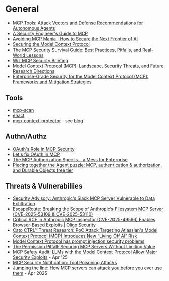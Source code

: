 # General
- [MCP Tools: Attack Vectors and Defense Recommendations for Autonomous Agents](https://www.elastic.co/security-labs/mcp-tools-attack-defense-recommendations)
- [A Security Engineer's Guide to MCP](https://semgrep.dev/blog/2025/a-security-engineers-guide-to-mcp/)
- [Avoiding MCP Mania | How to Secure the Next Frontier of AI](https://www.sentinelone.com/blog/avoiding-mcp-mania-how-to-secure-the-next-frontier-of-ai/)
- [Securing the Model Context Protocol](https://block.github.io/goose/blog/2025/03/31/securing-mcp/)
- [The MCP Security Survival Guide: Best Practices, Pitfalls, and Real-World Lessons](https://towardsdatascience.com/the-mcp-security-survival-guide-best-practices-pitfalls-and-real-world-lessons/)
- [Wiz MCP Security Briefing](https://www.wiz.io/blog/mcp-security-research-briefing)
- [Model Context Protocol (MCP): Landscape, Security Threats, and Future Research Directions](https://arxiv.org/pdf/2503.23278)
- [Enterprise-Grade Security for the Model Context Protocol (MCP): Frameworks and Mitigation Strategies](https://arxiv.org/html/2504.08623v2) 

## Tools
- [mcp-scan](https://github.com/invariantlabs-ai/mcp-scan)
- [enact](https://github.com/EnactProtocol/specification)
- [mcp-context-protector](https://github.com/trailofbits/mcp-context-protector) - see [blog](https://blog.trailofbits.com/2025/07/28/we-built-the-security-layer-mcp-always-needed/)

## Authn/Authz
* [OAuth's Role in MCP Security](https://defensiblesystems.substack.com/p/oauths-role-in-mcp-security)
* [Let's fix OAuth in MCP](https://aaronparecki.com/2025/04/03/15/oauth-for-model-context-protocol)
* [The MCP Authorization Spec Is... a Mess for Enterprise](https://blog.christianposta.com/the-updated-mcp-oauth-spec-is-a-mess/)
* [Piecing together the Agent puzzle: MCP, authentication & authorization, and Durable Objects free tier](https://blog.cloudflare.com/building-ai-agents-with-mcp-authn-authz-and-durable-objects/)

## Threats & Vulnerabiliies
* [Security Advisory: Anthropic's Slack MCP Server Vulnerable to Data Exfiltration](https://embracethered.com/blog/posts/2025/security-advisory-anthropic-slack-mcp-server-data-leakage/)
* [EscapeRoute: Breaking the Scope of Anthropic’s Filesystem MCP Server
(CVE-2025-53109 & CVE-2025-53110)](https://cymulate.com/blog/cve-2025-53109-53110-escaperoute-anthropic/)
* [Critical RCE in Anthropic MCP Inspector (CVE-2025-49596) Enables Browser-Based Exploits | Oligo Security](https://www.oligo.security/blog/critical-rce-vulnerability-in-anthropic-mcp-inspector-cve-2025-49596)
* [Cato CTRL™ Threat Research: PoC Attack Targeting Atlassian's Model Context Protocol (MCP) Introduces New “Living Off AI” Risk](https://www.catonetworks.com/blog/cato-ctrl-poc-attack-targeting-atlassians-mcp/)
* [Model Context Protocol has prompt injection security problems](https://simonwillison.net/2025/Apr/9/mcp-prompt-injection/)
* [The Permission Pitfall: Securing MCP Servers Without Limiting Value](https://www.joinformal.com/blog/the-permission-pitfall-securing-mcp-servers-without-limiting-value/)
* [MCP Safety Audit: LLMs with the Model Context Protocol
Allow Major Security Exploits](https://arxiv.org/pdf/2504.03767) - Apr '25
* [MCP Security Notification: Tool Poisoning Attacks](https://invariantlabs.ai/blog/mcp-security-notification-tool-poisoning-attacks)
* [Jumping the line: How MCP servers can attack you before you ever use them](https://blog.trailofbits.com/2025/04/21/jumping-the-line-how-mcp-servers-can-attack-you-before-you-ever-use-them) - Apr 2025
